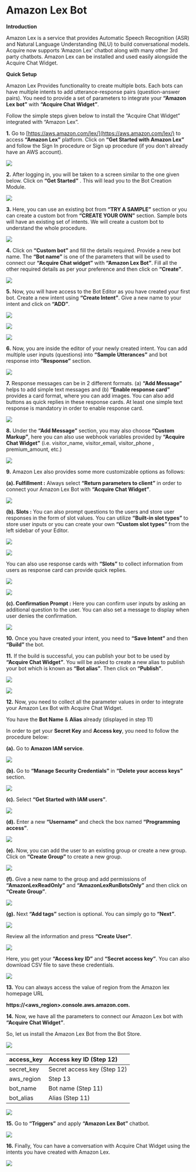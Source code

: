 # Amazon Lex Bot

**Introduction**

Amazon Lex is a service that provides Automatic Speech Recognition \(ASR\) and Natural Language Understanding \(NLU\) to build conversational models. Acquire now supports ‘Amazon Lex’ chatbot along with many other 3rd party chatbots. Amazon Lex can be installed and used easily alongside the Acquire Chat Widget.

**Quick Setup**

Amazon Lex Provides functionality to create multiple bots. Each bots can have multiple intents to add utterance-response pairs \(question-answer pairs\). You need to provide a set of parameters to integrate your **“Amazon Lex bot”** with **“Acquire Chat Widget”**.

Follow the simple steps given below to install the “Acquire Chat Widget” integrated with “Amazon Lex”.

**1.** Go to [https://aws.amazon.com/lex/](https://aws.amazon.com/lex/) to access **“Amazon Lex”** platform. Click on **“Get Started with Amazon Lex”** and follow the Sign In procedure or Sign up procedure \(if you don't already have an AWS account\).

![](https://lh3.googleusercontent.com/MhREm3s_1SPCD7CZWkQQXoVBYHX1yUJcpT-HkwdpuvsUFRqsqDthq5ZQrz9QYMuGZd-JBiX53aO0abagVJWP1LUShs8HWBfNkXQ53hbjR_K9HdxghV-99RgB7REZwVjMh1UzZOmh)

**2.** After logging in, you will be taken to a screen similar to the one given below. Click on **“Get Started”** . This will lead you to the Bot Creation Module.

![](https://lh6.googleusercontent.com/96R7IrsyfZf4xy7lntkSxT_j7MBWAt8_GIX1oImrivrsxXJJhpn1RBdp6pMJZ5BUNNQg1Se_51_-iVVoHbBAZ8ykba53fp9vLeOj6SLE2AsWOLxkad2LqNbz1_ZlLYv_RXa8a5iv)

**3.** Here, you can use an existing bot from **“TRY A SAMPLE”** section or you can create a custom bot from **“CREATE YOUR OWN”** section. Sample bots will have an existing set of intents. We will create a custom bot to understand the whole procedure.

![](https://lh3.googleusercontent.com/upEhSqHkrF6aHbKkm9tp1zSGxQmUc3SXfF_W2z29PekRYfP8k3rRARIfwK-XvNJuBtr6wUFiBp9E3prbDKyC8oahbl4vn1EDgK1NgUcU90y6bYp4bgpuuZNgGKjpy0RXI7m4oRHW)

**4.** Click on **“Custom bot”** and fill the details required. Provide a new bot name. The **“Bot name”** is one of the parameters that will be used to connect our **“Acquire Chat widget”** with **“Amazon Lex Bot”**. Fill all the other required details as per your preference and then click on **“Create”**.

![](https://lh5.googleusercontent.com/K8h-7snnqUR8KREm0vzL2NuoatfQk-fkhse9Cln1qgm4etpDE7iYwec4fpt_PTzErvovML6-c-i33YTYkFxvCWgcPTgfldYDYxtw_wmJ759UdcitieiirHyC4pqE3FLEp9Sc0PkJ)

**5.** Now, you will have access to the Bot Editor as you have created your first bot. Create a new intent using **“Create Intent”**. Give a new name to your intent and click on **“ADD”**.

![](https://lh5.googleusercontent.com/wmPT1Q2mF8Zb1XF6umO4jlXxR256jJ92tYqa1axNFTWd1yUhYEafZCjkDBIycM2orj9uXUkPsYwoIj_03CYJlZuSq-nqNrf-qr0ySXTzyxa_mlNFlQc_Uw-CENoUDgFzyHLmWgIb)

![](https://lh4.googleusercontent.com/T_BUi2uZePsEhu1NV0XDGGbAX4fV59XqTyK4U70o4QTH4o2QyR8wirjKAy80nWC3XnQoU6T8-NJ6zNJRq_5cgQUA7tk9Riis9M-qBvZl6cBVHe4XmLkbihKcq2DA8GeR3qkhL2Up)

![](https://lh5.googleusercontent.com/nNDCVGCEW5IS4G6r82gmLdaJPYHLY8yoAcAB9r3QPj6JPxK4yKDLl_85WSMQ5OCmKbogBf1FW_mxfr0iYMGoJ421eijSQmUPVx8vwPixWrbrTA_SG5kZmWu-vy4jUlKfMroemCAF)

**6.** Now, you are inside the editor of your newly created intent. You can add multiple user inputs \(questions\) into **“Sample Utterances”** and bot response into **“Response”** section. 

![](https://lh3.googleusercontent.com/piUfIIn1J_yXSVoltqirRKKpJbY9cavn4ia_qRBNAru57ma7P2-lCId9XrEqiTItE8AU7e40tWL3BWE-nigbJUgR5Ug-4f_belQ6ekpbP_Q-q5QPMmRvrn4gs8992jRuYgNzs5N5)

**7.** Response messages can be in 2 different formats. \(a\) **“Add Message”** helps to add simple text messages and \(b\) **“Enable response card”** provides a card format, where you can add images. You can also add buttons as quick replies in these response cards. At least one simple text response is mandatory in order to enable response card. 

![](https://lh6.googleusercontent.com/dx6iAXfUFDVEumOPAjuMobQZkJpOGZFekgUGr5PpVHpLYIhIquEWfx6WSjNwgx9pBUTIOYco8g4lW5VeuY9mpzJycuFm0Kc9hChNhWVABxvddB3X_Ci6WwvlRtKkuRKUwCyTbAvy)

**8.** Under the **“Add Message”** section, you may also choose **“Custom Markup”**, here you can also use webhook variables provided by **“Acquire Chat Widget”** \(i.e. visitor\_name, visitor\_email, visitor\_phone , premium\_amount, etc.\)

![](https://lh6.googleusercontent.com/N8aZiskKm0Mw3rGTuMJI3UcRXxtHv-aNJjkf_YEMrmnj19EVO4aFlQzqPLYgv0YSNRpXnBKfhmnkovW14HAwwT-13-6fZ_pXKO3OWtPugeoVkJCEYAzpRlnV4VPA4gPV70YO4KwI)

**9.** Amazon Lex also provides some more customizable options as follows:

**\(a\). Fulfillment :** Always select **“Return parameters to client”** in order to connect your Amazon Lex Bot with **“Acquire Chat Widget”**.

![](https://lh6.googleusercontent.com/Yz89vYS5lBLN4VSQyJmV9PNkyhme0zIneAGM-QkKvFqMEnNUuV29_pbmwOBWwd5MVaYUKorCstwyHIuyagK-27OW38ifi7PHfdbRQ3MlFiQMUVoX4-KGN6DrNUBjvViQtPrfMp-U)

**\(b\). Slots :** You can also prompt questions to the users and store user responses in the form of slot values. You can utilize **“Built-in slot types”** to store user inputs or you can create your own **“Custom slot types”** from the left sidebar of your Editor.

![](https://lh3.googleusercontent.com/YEeufDlU8ztcMZWOhZj9qHHqfnPUeuyT-OprAStMrgBK8iDJJKPzrrx8W3kI4LAa95RmRuNah0-TxPeai7pJ_hzsuyyu7mQTtjTYflwHjww-ErCOxl7FRyZ_N8F_-ialY24esjLN)

![](https://lh4.googleusercontent.com/KsWh_mB39aQDFpYL5c1ytDM5vRIp6E_xVQ0TWbfexnn_xZWW4C58yRam0Y7Yu6YBjPACgfYcXoBGPk8354pRkO3fbSb5P9P5YRXw1qzvemXh1sBInGx5de7UTFzFPS08jRxZdUg1)

You can also use response cards with **“Slots”** to collect information from users as response card can provide quick replies.

![](https://lh3.googleusercontent.com/7z_dIW1z05Z1OGLPQoBguZ19cysOCjUJ68FECLTubtwpgaiOH1v3XASVhVMFnMUAE6jLz-_v9FbjBERpTr7-P60-ue2sbtiWIlHohkpwdv8wz6599dFllZWdH9Uv_5pFM0PnwGHl)

![](https://lh3.googleusercontent.com/OMUCH38CfArGFGx-7WBRl1YBqWVcGhxtKySGwHHUsyN4FdRUhSWJa1cjkE4fCBC7Kke4r6CH780xBRiTbIMOD3V_ma8YVNsfIyb_y_f8yVft_rgXvNvDz0up4xINkiTm6ZlHWH7R)

**\(c\). Confirmation Prompt :** Here you can confirm user inputs by asking an additional question to the user. You can also set a message to display when user denies the confirmation.

![](https://lh5.googleusercontent.com/Ou9qkAgvforH8TZ_WYCjF4NxcchcGtN299_Sr-PmvoOlOPtBP4V-nUdmjFF_yxRQaWRxVFf66aY9-Hy3v0koj7X1mQE7FnHcvqkSLITKQcXWihVdlomtnuiLDKJgcCG31RejSxXn)

**10.** Once you have created your intent, you need to **“Save Intent”** and then **“Build”** the bot.

**11.** If the build is successful, you can publish your bot to be used by **“Acquire Chat Widget”**. You will be asked to create a new alias to publish your bot which is known as **“Bot alias”**. Then click on **“Publish”**.

![](https://lh4.googleusercontent.com/b0fO0tHdhqvhwRciR9fqWN8Nde0Ek0ypH0cQJw1hp-1et-mRLPsKJyzQZs0trklfvFLD4A6Bt6_i591BIGcUugji9q7HpIUd-vzkfNdIgBlXjFsyNSgk3hQrCR5uifAX3r3mY9vj)

![](https://lh3.googleusercontent.com/opgeZMBQ2wYG9yeDXmRrmGtJ3v7EJxkiuAjxhK8HaI4FeBZyrYM79jy8hN-Blh5sr0kzAkhxdF8TyIbCZBGbciYvt1l-zM-1GHJJJt0RIfpylVrWDXUG1CagEBIsC_Ntg6oyKhDR)

**12.** Now, you need to collect all the parameter values in order to integrate your Amazon Lex Bot with Acquire Chat Widget.

You have the **Bot Name** & **Alias** already \(displayed in step 11\)

In order to get your **Secret Key** and **Access key**, you need to follow the procedure below:

**\(a\).** Go to **Amazon IAM service**.

![](https://lh6.googleusercontent.com/ABOT56wtHZAkQbSrggD4QyQVrx-SNNuVWNfkFtO2hL2yhHdC7ZxwVIs9SLUQPrh55BJ92Jdzb1PKaUcd3WXhNE95b5IorsUkJN7nCmN8yeKwlwpfoJukpSTJLr8IXW2amjqbZWpM)

**\(b\).** Go to **“Manage Security Credentials”** in **“Delete your access keys”** section.

![](https://lh5.googleusercontent.com/WS7ftn6nyMxkpfOrwPmE0a8h07A0nR_RmjwjZp0YK2PPBQ8C_TYbNmBQHlIEOSmdhpdhGmBUHGdaaSBnCIs6Zm1SRhbxY7NqWx7JaFW20GDnGpTlpIwa5c4zDSqG-MBCSp0CPQAj)

**\(c\).** Select **“Get Started with IAM users”**.

![](https://lh4.googleusercontent.com/6viX7hOcuyoLK9E45fibd-psDXz3VTrdU_QkVzUMn2FdG9leN3vVaMz8CtTC7ywBRpgm0Gl8OjfbJ8eXNVfH8OLW70430Du6Whzy59vd77HG_HDd1xcSchNRVhaZpjmYlnCFXr3f)

**\(d\).** Enter a new **“Username”** and check the box named **“Programming access”**.

![](https://lh5.googleusercontent.com/0fuX6I9p9L81irwQT0Rn8Hs_DU59SuG2qS-t5-aeLbpji2s41t3zjESLMhkMBbugsfFe-kQ0h1tiLIh4vXwvg2uEorKMXCmvfuhtZ-BdRH06ZIAlHTn9gJtB1lRuUf7TBSQxXUc1)

**\(e\).** Now, you can add the user to an existing group or create a new group. Click on **“Create Group”** to create a new group.

![](https://lh6.googleusercontent.com/TTO164VKEbrmHv-f_4Dzv39QfM7eCbR09iLaSysIM3wn-xHx9PgKwnmnPntTkwkbPJg-S0o5Dcofw7D95gkWz97OWP4HTKX0dJO8GknLy38xjtIbjwtHKaErFFRFweFYZ-uFPUKd)

**\(f\).** Give a new name to the group and add permissions of **“AmazonLexReadOnly”** and **“AmazonLexRunBotsOnly”** and then click on **“Create Group”**.

![](https://lh5.googleusercontent.com/mr0q2UxdvamnmxBp3gzLRZbYviJG51fDAoV9jfpN0LXv1Q1rhd7kUfqVwwIonY0VFt5qeQZCIm2WavOApPf4Kk16DFn-Ps7DZXDO0wPHEhDKIqjRIPqQzcaIRi5kAm1IDicH3-6f)

**\(g\).** Next **“Add tags”** section is optional. You can simply go to **“Next”**.

![](https://lh5.googleusercontent.com/8mL0LcnechltCw4fjEjJlt-YllPHoPFH2l8D8jl40wv2bhUxQq1qOpH__Q1-DJ8wKR-g2OQQPCPO6M1My9C_o81sppLAZeeBGHyZiBASS_H2ae81i6-A0S4civVLWLtR7eIPCbRz)

Review all the information and press **“Create User”**.

![](https://lh5.googleusercontent.com/UiM5cmdF0KP9ycvETMmJgykbFdEWBJ1GWSTyTR9Rei6dPv5Vu5g8uRgMmm7W7rp4ZTodB0vvFiOsgGCtAfN41UMSrLPXnb2CTrBKmX0Vqp2LFqaRJ7ASMnLGXAX0W39jPfB9T0Jw)

Here, you get your **“Access key ID”** and **“Secret access key”**. You can also download CSV file to save these credentials.

![](https://lh5.googleusercontent.com/Yuk5VU30dt2jhDi83Z4TqUGrAjvkpwGodBi99J2rPruZH8dYsNZLpz--Rshd2N5S9sEYFrDzN5E5az5gS-dtSsDCVir_cvjVPmQnpeMCi7EhTXDvtY1ajtU78bV5pPu9nEkHZlF_)

**13.** You can always access the value of region from the Amazon lex homepage URL

**https://&lt;aws\_region&gt;.console.aws.amazon.com.**  


**14.** Now, we have all the parameters to connect our Amazon Lex bot with **“Acquire Chat Widget”**. 

So, let us install the Amazon Lex Bot from the Bot Store.

![](../../.gitbook/assets/live1.png)

| **access\_key** | **Access key ID \(Step 12\)** |
| :--- | :--- |
| secret\_key | Secret access key \(Step 12\) |
| aws\_region | Step 13 |
| bot\_name | Bot name \(Step 11\) |
| bot\_alias | Alias \(Step 11\) |

![](../../.gitbook/assets/live2.png)

**15.** Go to **“Triggers”** and apply **“Amazon Lex Bot”** chatbot.

![](https://lh6.googleusercontent.com/VFrijx5e7fpNveJgbRQiRh4jcROeTTzhWh9l-01fHKhtt0KDas0_HGuYbXPuBp87BhgzKRQmVSWzFUReziWUFsppdGTY25Q-VGM6IfpdZHZJSFwj8ZmLuV7HFdkz2ZhNKzEZpNnM)

**16.** Finally, You can have a conversation with Acquire Chat Widget using the intents you have created with Amazon Lex.

![](../../.gitbook/assets/live3.png)

